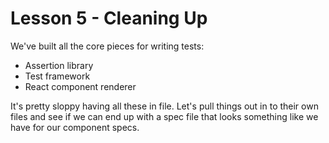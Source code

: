 # Lesson 5 - Cleaning Up

We've built all the core pieces for writing tests:

* Assertion library
* Test framework
* React component renderer

It's pretty sloppy having all these in file. Let's pull things out in to their own files and see if we can end up with a spec file that looks something like we have for our component specs.
